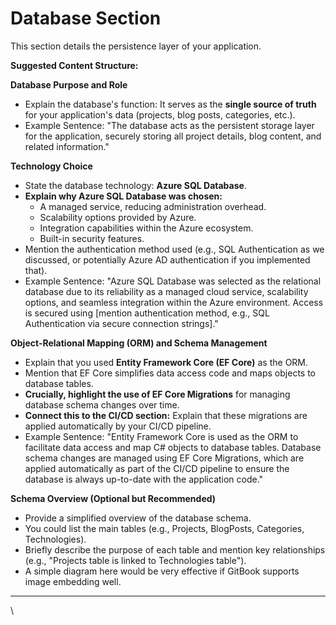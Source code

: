 # Database Section

This section details the persistence layer of your application.

**Suggested Content Structure:**

**Database Purpose and Role**

* Explain the database's function: It serves as the **single source of truth** for your application's data (projects, blog posts, categories, etc.).
* Example Sentence: "The database acts as the persistent storage layer for the application, securely storing all project details, blog content, and related information."

**Technology Choice**

* State the database technology: **Azure SQL Database**.
* **Explain why Azure SQL Database was chosen:**
  * A managed service, reducing administration overhead.
  * Scalability options provided by Azure.
  * Integration capabilities within the Azure ecosystem.
  * Built-in security features.
* Mention the authentication method used (e.g., SQL Authentication as we discussed, or potentially Azure AD authentication if you implemented that).
* Example Sentence: "Azure SQL Database was selected as the relational database due to its reliability as a managed cloud service, scalability options, and seamless integration within the Azure environment. Access is secured using \[mention authentication method, e.g., SQL Authentication via secure connection strings]."

**Object-Relational Mapping (ORM) and Schema Management**

* Explain that you used **Entity Framework Core (EF Core)** as the ORM.
* Mention that EF Core simplifies data access code and maps objects to database tables.
* **Crucially, highlight the use of EF Core Migrations** for managing database schema changes over time.
* **Connect this to the CI/CD section:** Explain that these migrations are applied automatically by your CI/CD pipeline.
* Example Sentence: "Entity Framework Core is used as the ORM to facilitate data access and map C# objects to database tables. Database schema changes are managed using EF Core Migrations, which are applied automatically as part of the CI/CD pipeline to ensure the database is always up-to-date with the application code."

**Schema Overview (Optional but Recommended)**

* Provide a simplified overview of the database schema.
* You could list the main tables (e.g., Projects, BlogPosts, Categories, Technologies).
* Briefly describe the purpose of each table and mention key relationships (e.g., "Projects table is linked to Technologies table").
* A simple diagram here would be very effective if GitBook supports image embedding well.

***

\
